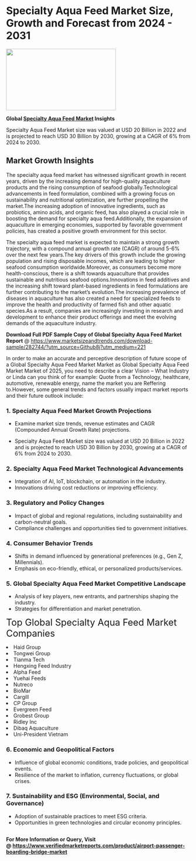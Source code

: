 <H1>Specialty Aqua Feed Market Size, Growth and Forecast from 2024 - 2031</H1><img class="aligncenter size-medium wp-image-584254" src="https://thirdeyenews.in/wp-content/uploads/2024/09/Global-Market-Research-300x168.jpeg" alt="" width="300" height="168" /><p><strong>Global&nbsp;<a href="https://www.marketsizeandtrends.com/download-sample/282744/?utm_source=Github8j?utm_medium=221">Specialty Aqua Feed Market</a> Insights</strong></p><p>Specialty Aqua Feed Market size was valued at USD 20 Billion in 2022 and is projected to reach USD 30 Billion by 2030, growing at a CAGR of 6% from 2024 to 2030.</p><p><h2>Market Growth Insights</h2> <p>The specialty aqua feed market has witnessed significant growth in recent years, driven by the increasing demand for high-quality aquaculture products and the rising consumption of seafood globally.Technological advancements in feed formulation, combined with a growing focus on sustainability and nutritional optimization, are further propelling the market.The increasing adoption of innovative ingredients, such as probiotics, amino acids, and organic feed, has also played a crucial role in boosting the demand for specialty aqua feed.Additionally, the expansion of aquaculture in emerging economies, supported by favorable government policies, has created a positive growth environment for this sector.</p> <p>The specialty aqua feed market is expected to maintain a strong growth trajectory, with a compound annual growth rate (CAGR) of around 5-6% over the next few years.The key drivers of this growth include the growing population and rising disposable incomes, which are leading to higher seafood consumption worldwide.Moreover, as consumers become more health-conscious, there is a shift towards aquaculture that provides sustainable and nutritious seafood options.Innovations in feed additives and the increasing shift toward plant-based ingredients in feed formulations are further contributing to the market’s evolution.The increasing prevalence of diseases in aquaculture has also created a need for specialized feeds to improve the health and productivity of farmed fish and other aquatic species.As a result, companies are increasingly investing in research and development to enhance their product offerings and meet the evolving demands of the aquaculture industry.</p> <p><span class=""><strong>Download Full PDF Sample Copy of Global Specialty Aqua Feed Market Report</strong> @ <a href="https://www.marketsizeandtrends.com/download-sample/282744/?utm_source=Github8j?utm_medium=221" target="_blank">https://www.marketsizeandtrends.com/download-sample/282744/?utm_source=Github8j?utm_medium=221</a></span></p><p>In order to make an accurate and perceptive description of future scope of a Global&nbsp;Specialty Aqua Feed Market Market as Global&nbsp;Specialty Aqua Feed Market Market of 2025, you need to describe a clear Vision &ndash; What Industry or Linda can you think of for example: Quote from a Technology, healthcare, automotive, renewable energy, name the market you are Reffering to.However, some general trends and factors usually impact market reports and their future outlook include:</p><h3>1.&nbsp;<strong>Specialty Aqua Feed Market Growth Projections</strong></h3><ul><li>Examine market size trends, revenue estimates and CAGR (Compounded Annual Growth Rate) projections.</li><li><p>Specialty Aqua Feed Market size was valued at USD 20 Billion in 2022 and is projected to reach USD 30 Billion by 2030, growing at a CAGR of 6% from 2024 to 2030.</p></li></ul><h3>2.&nbsp;<strong>Specialty Aqua Feed Market Technological Advancements</strong></h3><ul><li>Integration of AI, IoT, blockchain, or automation in the industry.</li><li>Innovations driving cost reductions or improving efficiency.</li></ul><h3>3.&nbsp;<strong>Regulatory and Policy Changes</strong></h3><ul><li>Impact of global and regional regulations, including sustainability and carbon-neutral goals.</li><li>Compliance challenges and opportunities tied to government initiatives.</li></ul><h3>4.&nbsp;<strong>Consumer Behavior Trends</strong></h3><ul><li>Shifts in demand influenced by generational preferences (e.g., Gen Z, Millennials).</li><li>Emphasis on eco-friendly, ethical, or personalized products/services.</li></ul><h3>5.&nbsp;<strong>Global Specialty Aqua Feed Market Competitive Landscape</strong></h3><ul><li>Analysis of key players, new entrants, and partnerships shaping the industry.</li><li>Strategies for differentiation and market penetration.</li></ul><p data-pm-slice="1 1 []"><span style="color: inherit; font-family: inherit; font-size: 25px;">Top Global Specialty Aqua Feed Market Companies</span></p><div class="" data-test-id=""><p><li>Haid Group</li><li> Tongwei Group</li><li> Tianma Tech</li><li> Hengxing Feed Industry</li><li> Alpha Feed</li><li> Yuehai Feeds</li><li> Nutreco</li><li> BioMar</li><li> Cargill</li><li> CP Group</li><li> Evergreen Feed</li><li> Grobest Group</li><li> Ridley Inc</li><li> Dibaq Aquaculture</li><li> Uni-President Vietnam</li></p></div><h3>6.&nbsp;<strong>Economic and Geopolitical Factors</strong></h3><ul><li>Influence of global economic conditions, trade policies, and geopolitical events.</li><li>Resilience of the market to inflation, currency fluctuations, or global crises.</li></ul><h3>7.&nbsp;<strong>Sustainability and ESG (Environmental, Social, and Governance)</strong></h3><ul><li>Adoption of sustainable practices to meet ESG criteria.</li><li>Opportunities in green technologies and circular economy principles.</li></ul><h2><strong style="font-size: 14px;">For More Information or Query, Visit @&nbsp;</strong><a style="background-color: #ffffff; font-size: 14px;" href="https://www.marketsizeandtrends.com/report/specialty-aqua-feed-market/" target="_blank">https://www.verifiedmarketreports.com/product/airport-passenger-boarding-bridge-market</a></h2>